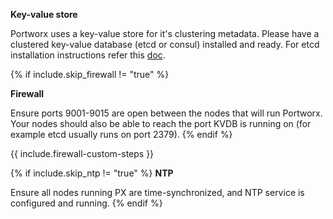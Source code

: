 **Key-value store**

Portworx uses a key-value store for it's clustering metadata. Please have a clustered key-value database (etcd or consul) installed and ready. For etcd installation instructions refer this [doc](/maintain/etcd.html).

{% if include.skip_firewall != "true"  %}

**Firewall**

Ensure ports 9001-9015 are open between the nodes that will run Portworx. Your nodes should also be able to reach the port KVDB is running on (for example etcd usually runs on port 2379).
{% endif %}

{{ include.firewall-custom-steps }}

{% if include.skip_ntp != "true"  %}
**NTP**

Ensure all nodes running PX are time-synchronized, and NTP service is configured and running.
{% endif %}